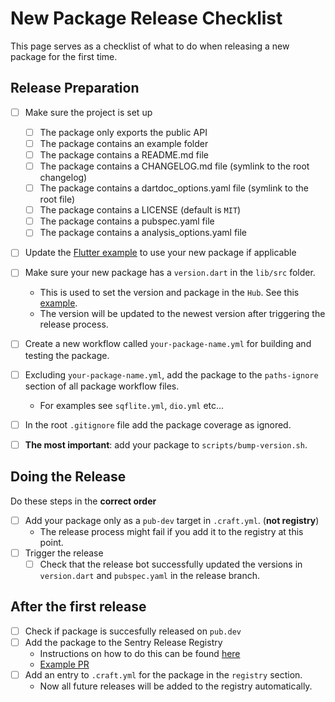 # New Package Release Checklist

This page serves as a checklist of what to do when releasing a new package for the first time.

## Release Preparation

- [ ] Make sure the project is set up
    - [ ] The package only exports the public API
    - [ ] The package contains an example folder
    - [ ] The package contains a README.md file
    - [ ] The package contains a CHANGELOG.md file (symlink to the root changelog)
    - [ ] The package contains a dartdoc_options.yaml file (symlink to the root file)
    - [ ] The package contains a LICENSE (default is `MIT`)
    - [ ] The package contains a pubspec.yaml file
    - [ ] The package contains a analysis_options.yaml file

- [ ] Update the [Flutter example](https://github.com/getsentry/sentry-dart/tree/main/flutter/example) to use your new package if applicable

- [ ] Make sure your new package has a `version.dart` in the `lib/src` folder.
    - This is used to set the version and package in the `Hub`. See this [example](https://github.com/getsentry/sentry-dart/blob/8609bd8dd7ea572e5d241a59643c7570e5621bda/sqflite/lib/src/sentry_database.dart#L69).
    - The version will be updated to the newest version after triggering the release process.

- [ ] Create a new workflow called `your-package-name.yml` for building and testing the package.

- [ ] Excluding `your-package-name.yml`, add the package to the `paths-ignore` section of all package workflow files.
  - For examples see `sqflite.yml`, `dio.yml` etc...

- [ ] In the root `.gitignore` file add the package coverage as ignored.

- [ ] **The most important**: add your package to `scripts/bump-version.sh`.

## Doing the Release

Do these steps in the **correct order**

- [ ] Add your package only as a `pub-dev` target in `.craft.yml`. (**not registry**)
  - The release process might fail if you add it to the registry at this point.
- [ ] Trigger the release
  - [ ] Check that the release bot successfully updated the versions in `version.dart` and `pubspec.yaml` in the release branch.

## After the first release

- [ ] Check if package is succesfully released on `pub.dev`
- [ ] Add the package to the Sentry Release Registry 
  - Instructions on how to do this can be found [here](https://github.com/getsentry/sentry-release-registry#adding-new-sdks)
  - [Example PR](https://github.com/getsentry/sentry-release-registry/pull/136)
- [ ] Add an entry to `.craft.yml` for the package in the `registry` section.
  - Now all future releases will be added to the registry automatically.